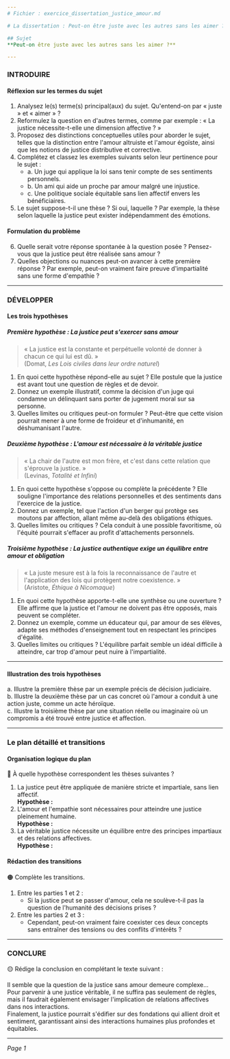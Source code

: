 ```yaml
---
# Fichier : exercice_dissertation_justice_amour.md

# La dissertation : Peut-on être juste avec les autres sans les aimer ?

## Sujet
**Peut-on être juste avec les autres sans les aimer ?**

---
```


### INTRODUIRE

#### Réflexion sur les termes du sujet

1. Analysez le(s) terme(s) principal(aux) du sujet. Qu'entend-on par « juste » et « aimer » ? 
2. Reformulez la question en d'autres termes, comme par exemple : « La justice nécessite-t-elle une dimension affective ? »
3. Proposez des distinctions conceptuelles utiles pour aborder le sujet, telles que la distinction entre l'amour altruiste et l'amour égoïste, ainsi que les notions de justice distributive et corrective.
4. Complétez et classez les exemples suivants selon leur pertinence pour le sujet :
   - a. Un juge qui applique la loi sans tenir compte de ses sentiments personnels.
   - b. Un ami qui aide un proche par amour malgré une injustice.
   - c. Une politique sociale équitable sans lien affectif envers les bénéficiaires.
5. Le sujet suppose-t-il une thèse ? Si oui, laquelle ? Par exemple, la thèse selon laquelle la justice peut exister indépendamment des émotions.

#### Formulation du problème

6. Quelle serait votre réponse spontanée à la question posée ? Pensez-vous que la justice peut être réalisée sans amour ?
7. Quelles objections ou nuances peut-on avancer à cette première réponse ? Par exemple, peut-on vraiment faire preuve d'impartialité sans une forme d'empathie ?

---

### DÉVELOPPER

#### Les trois hypothèses

##### Première hypothèse : La justice peut s'exercer sans amour

> « La justice est la constante et perpétuelle volonté de donner à chacun ce qui lui est dû. »  
> (Domat, *Les Lois civiles dans leur ordre naturel*)

1. En quoi cette hypothèse répond-elle au sujet ? Elle postule que la justice est avant tout une question de règles et de devoir.
2. Donnez un exemple illustratif, comme la décision d'un juge qui condamne un délinquant sans porter de jugement moral sur sa personne.
3. Quelles limites ou critiques peut-on formuler ? Peut-être que cette vision pourrait mener à une forme de froideur et d'inhumanité, en déshumanisant l'autre.

##### Deuxième hypothèse : L'amour est nécessaire à la véritable justice

> « La chair de l'autre est mon frère, et c'est dans cette relation que s'éprouve la justice. »  
> (Levinas, *Totalité et Infini*)

1. En quoi cette hypothèse s'oppose ou complète la précédente ? Elle souligne l'importance des relations personnelles et des sentiments dans l'exercice de la justice.
2. Donnez un exemple, tel que l'action d'un berger qui protège ses moutons par affection, allant même au-delà des obligations éthiques.
3. Quelles limites ou critiques ? Cela conduit à une possible favoritisme, où l'équité pourrait s'effacer au profit d'attachements personnels.

##### Troisième hypothèse : La justice authentique exige un équilibre entre amour et obligation

> « La juste mesure est à la fois la reconnaissance de l'autre et l'application des lois qui protègent notre coexistence. »  
> (Aristote, *Éthique à Nicomaque*)

1. En quoi cette hypothèse apporte-t-elle une synthèse ou une ouverture ? Elle affirme que la justice et l'amour ne doivent pas être opposés, mais peuvent se compléter.
2. Donnez un exemple, comme un éducateur qui, par amour de ses élèves, adapte ses méthodes d'enseignement tout en respectant les principes d'égalité.
3. Quelles limites ou critiques ? L'équilibre parfait semble un idéal difficile à atteindre, car trop d'amour peut nuire à l'impartialité.

---

#### Illustration des trois hypothèses

a. Illustre la première thèse par un exemple précis de décision judiciaire.  
b. Illustre la deuxième thèse par un cas concret où l'amour a conduit à une action juste, comme un acte héroïque.  
c. Illustre la troisième thèse par une situation réelle ou imaginaire où un compromis a été trouvé entre justice et affection.

---

### Le plan détaillé et transitions

#### Organisation logique du plan

🔴 À quelle hypothèse correspondent les thèses suivantes ?

1. La justice peut être appliquée de manière stricte et impartiale, sans lien affectif.  
   **Hypothèse :**
2. L'amour et l'empathie sont nécessaires pour atteindre une justice pleinement humaine.  
   **Hypothèse :**
3. La véritable justice nécessite un équilibre entre des principes impartiaux et des relations affectives.  
   **Hypothèse :**

#### Rédaction des transitions

🟠 Complète les transitions.

1. Entre les parties 1 et 2 :  
   - Si la justice peut se passer d'amour, cela ne soulève-t-il pas la question de l'humanité des décisions prises ?
2. Entre les parties 2 et 3 :  
   - Cependant, peut-on vraiment faire coexister ces deux concepts sans entraîner des tensions ou des conflits d'intérêts ?

---

### CONCLURE

🟡 Rédige la conclusion en complétant le texte suivant :

Il semble que la question de la justice sans amour demeure complexe...  
Pour parvenir à une justice véritable, il ne suffira pas seulement de règles, mais il faudrait également envisager l'implication de relations affectives dans nos interactions.  
Finalement, la justice pourrait s'édifier sur des fondations qui allient droit et sentiment, garantissant ainsi des interactions humaines plus profondes et équitables.

--- 

*Page 1*